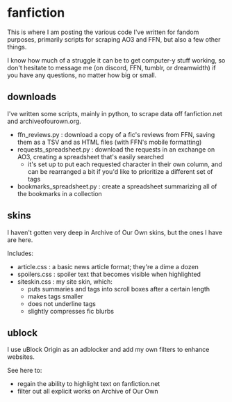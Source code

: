 # fanfiction
This is where I am posting the various code I've written for fandom purposes, primarily scripts for scraping AO3 and FFN, but also a few other things.

I know how much of a struggle it can be to get computer-y stuff working, so don't hesitate to message me (on discord, FFN, tumblr, or dreamwidth) if you have any questions, no matter how big or small.

## downloads
I've written some scripts, mainly in python, to scrape data off fanfiction.net and archiveofourown.org.

* ffn_reviews.py : download a copy of a fic's reviews from FFN, saving them as a TSV and as HTML files (with FFN's mobile formatting)
* requests_spreadsheet.py : download the requests in an exchange on AO3, creating a spreadsheet that's easily searched
  * it's set up to put each requested character in their own column, and can be rearranged a bit if you'd like to prioritize a different set of tags
* bookmarks_spreadsheet.py : create a spreadsheet summarizing all of the bookmarks in a collection

## skins
I haven't gotten very deep in Archive of Our Own skins, but the ones I have are here.

Includes:
* article.css : a basic news article format; they're a dime a dozen
* spoilers.css : spoiler text that becomes visible when highlighted
* siteskin.css : my site skin, which:
  * puts summaries and tags into scroll boxes after a certain length
  * makes tags smaller
  * does not underline tags
  * slightly compresses fic blurbs

## ublock
I use uBlock Origin as an adblocker and add my own filters to enhance websites.

See here to:
* regain the ability to highlight text on fanfiction.net
* filter out all explicit works on Archive of Our Own
